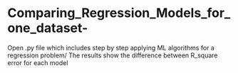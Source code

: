 # Comparing_Regression_Models_for_one_dataset-
Open .py file which includes step by step applying ML algorithms for a regression problem/
The results show the difference between R_square error for each model 

